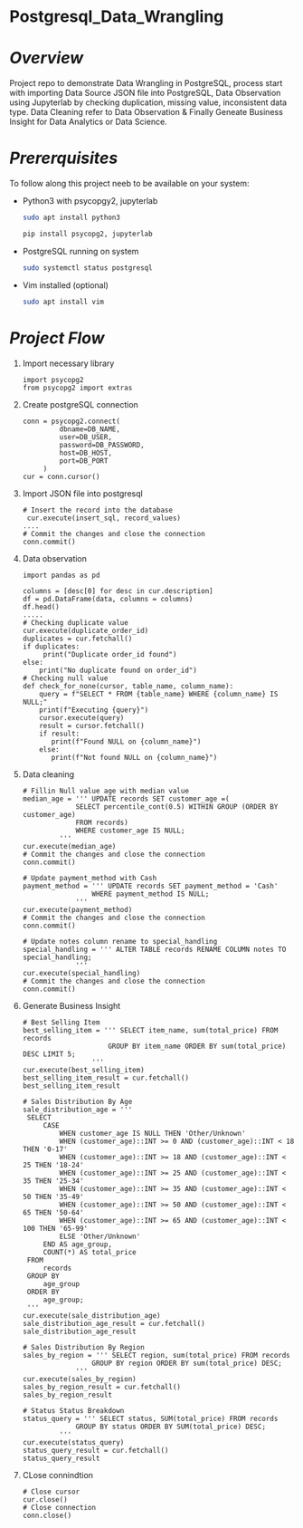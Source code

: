 # Postgresql_Data_Wrangling
# *Overview*
Project repo to demonstrate Data Wrangling in PostgreSQL, process start with importing Data Source JSON file into PostgreSQL, Data Observation using Jupyterlab by checking duplication, missing value, inconsistent data type. Data Cleaning refer to Data Observation & Finally Geneate Business Insight for Data Analytics or Data Science.
# *Prererquisites*
To follow along this project neeb to be available on your system:
- Python3 with psycopgy2, jupyterlab
  ```bash
  sudo apt install python3

  pip install psycopg2, jupyterlab
  ```
- PostgreSQL running on system
  ```bash
  sudo systemctl status postgresql
  ```
- Vim installed (optional)
  ```bash
  sudo apt install vim
  ```
# *Project Flow*
1. Import necessary library
   ```python3
   import psycopg2
   from psycopg2 import extras
   ```
2. Create postgreSQL connection
   ```python3
   conn = psycopg2.connect(
            dbname=DB_NAME,
            user=DB_USER,
            password=DB_PASSWORD,
            host=DB_HOST,
            port=DB_PORT
        )
   cur = conn.cursor()
   ```
3. Import JSON file into postgresql
   ```python3
   # Insert the record into the database
    cur.execute(insert_sql, record_values)
   ....
   # Commit the changes and close the connection
   conn.commit()
   ```
4. Data observation
   ```python3
   import pandas as pd

   columns = [desc[0] for desc in cur.description]
   df = pd.DataFrame(data, columns = columns)
   df.head()
   .....
   # Checking duplicate value
   cur.execute(duplicate_order_id)
   duplicates = cur.fetchall()
   if duplicates:
        print("Duplicate order_id found")
   else:
       print("No duplicate found on order_id")
   # Checking null value
   def check_for_none(cursor, table_name, column_name):
       query = f"SELECT * FROM {table_name} WHERE {column_name} IS NULL;"
       print(f"Executing {query}")
       cursor.execute(query)
       result = cursor.fetchall()
       if result:
          print(f"Found NULL on {column_name}")
       else:
          print(f"Not found NULL on {column_name}")
   ```
5. Data cleaning
   ```python3
   # Fillin Null value age with median value
   median_age = ''' UPDATE records SET customer_age =(
                SELECT percentile_cont(0.5) WITHIN GROUP (ORDER BY customer_age)
                FROM records)
                WHERE customer_age IS NULL;
            '''
   cur.execute(median_age)
   # Commit the changes and close the connection
   conn.commit()

   # Update payment_method with Cash
   payment_method = ''' UPDATE records SET payment_method = 'Cash'
                    WHERE payment_method IS NULL;
                '''
   cur.execute(payment_method)
   # Commit the changes and close the connection
   conn.commit()

   # Update notes column rename to special_handling
   special_handling = ''' ALTER TABLE records RENAME COLUMN notes TO special_handling;
                '''
   cur.execute(special_handling)
   # Commit the changes and close the connection
   conn.commit()
   ```
6. Generate Business Insight
   ```python3
   # Best Selling Item
   best_selling_item = ''' SELECT item_name, sum(total_price) FROM records
                        GROUP BY item_name ORDER BY sum(total_price) DESC LIMIT 5;
                    '''
   cur.execute(best_selling_item)
   best_selling_item_result = cur.fetchall()
   best_selling_item_result
   
   # Sales Distribution By Age
   sale_distribution_age = '''
    SELECT
        CASE
            WHEN customer_age IS NULL THEN 'Other/Unknown'
            WHEN (customer_age)::INT >= 0 AND (customer_age)::INT < 18 THEN '0-17'
            WHEN (customer_age)::INT >= 18 AND (customer_age)::INT < 25 THEN '18-24'
            WHEN (customer_age)::INT >= 25 AND (customer_age)::INT < 35 THEN '25-34'
            WHEN (customer_age)::INT >= 35 AND (customer_age)::INT < 50 THEN '35-49'
            WHEN (customer_age)::INT >= 50 AND (customer_age)::INT < 65 THEN '50-64'
            WHEN (customer_age)::INT >= 65 AND (customer_age)::INT < 100 THEN '65-99'
            ELSE 'Other/Unknown'
        END AS age_group,
        COUNT(*) AS total_price
    FROM
        records
    GROUP BY
        age_group
    ORDER BY
        age_group;
    '''
   cur.execute(sale_distribution_age)
   sale_distribution_age_result = cur.fetchall()
   sale_distribution_age_result
   
   # Sales Distribution By Region
   sales_by_region = ''' SELECT region, sum(total_price) FROM records
                    GROUP BY region ORDER BY sum(total_price) DESC;
                '''
   cur.execute(sales_by_region)
   sales_by_region_result = cur.fetchall()
   sales_by_region_result
   
   # Status Status Breakdown
   status_query = ''' SELECT status, SUM(total_price) FROM records
                GROUP BY status ORDER BY SUM(total_price) DESC;
            '''
   cur.execute(status_query)
   status_query_result = cur.fetchall()
   status_query_result
   
   ```
7. CLose connindtion
   ```python3
   # Close cursor
   cur.close()
   # Close connection
   conn.close()
   ```

